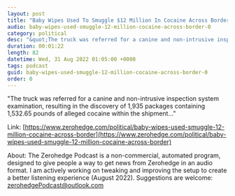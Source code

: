 ```yaml
---
layout: post
title: "Baby Wipes Used To Smuggle $12 Million In Cocaine Across Border"
audio: baby-wipes-used-smuggle-12-million-cocaine-across-border-0
category: political
desc: "&quot;The truck was referred for a canine and non-intrusive inspection system examination, resulting in the discovery of 1,935 packages containing 1,532.65 pounds of alleged cocaine within the shipment...&quot;"
duration: 00:01:22
length: 82
datetime: Wed, 31 Aug 2022 01:05:00 +0000
tags: podcast
guid: baby-wipes-used-smuggle-12-million-cocaine-across-border-0
order: 0
---
```

&quot;The truck was referred for a canine and non-intrusive inspection system examination, resulting in the discovery of 1,935 packages containing 1,532.65 pounds of alleged cocaine within the shipment...&quot;

Link: [https://www.zerohedge.com/political/baby-wipes-used-smuggle-12-million-cocaine-across-border](https://www.zerohedge.com/political/baby-wipes-used-smuggle-12-million-cocaine-across-border)

About: The Zerohedge Podcast is a non-commercial, automated program, designed to give people a way to get news from Zerohedge in an audio format.  I am actively working on tweaking and improving the setup to create a better listening experience (August 2022).  Suggestions are welcome: [zerohedgePodcast@outlook.com](mailto:zerohedgePodcast@outlook.com)